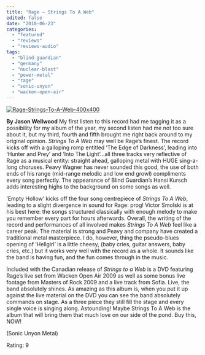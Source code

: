 ```yaml
---
title: "Rage – Strings To A Web"
edited: false
date: "2010-06-23"
categories:
  - "featured"
  - "reviews"
  - "reviews-audio"
tags:
  - "blind-guardian"
  - "germany"
  - "nuclear-blast"
  - "power-metal"
  - "rage"
  - "sonic-unyon"
  - "wacken-open-air"
---
```


[![Rage-Strings-To-A-Web-400x400](http://www.hellbound.ca/wp-content/uploads/2010/06/Rage-Strings-To-A-Web-400x400.jpg "Rage-Strings-To-A-Web-400x400")](http://www.hellbound.ca/wp-content/uploads/2010/06/Rage-Strings-To-A-Web-400x400.jpg)

**By Jason Wellwood** My first listen to this record had me tagging it as a possibility for my album of the year, my second listen had me not too sure about it, but my third, fourth and fifth brought me right back around to my original opinion. _Strings To A Web_ may well be Rage’s finest. The record kicks off with a galloping romp entitled ‘The Edge of Darkness’, leading into ‘Hunter and Prey’ and ‘Into The Light’...all three tracks very reflective of Rage as a musical entity: straight ahead, galloping metal with HUGE sing-a-long choruses. Peavy Wagner has never sounded this good, the use of both ends of his range (mid-range melodic and low end growl) compliments every song perfectly. The appearance of Blind Guardian’s Hansi Kursch adds interesting highs to the background on some songs as well.

‘Empty Hollow’ kicks off the four song centrepiece of _Strings To A Web_, leading to a slight divergence in sound for Rage: prog! Victor Smolski is at his best here: the songs structured classically with enough melody to make you remember every part for hours afterwards. Overall, the writing of the record and performances of all involved makes _Strings To A Web_ feel like a career peak. The material is strong and Peavy and company have created a traditional metal masterpiece. I do, however, thing the pseudo-blues opening of ‘Hellgirl’ is a little cheesy, (baby cries, guitar answers, baby cries, etc.) but it works very well with the record as a whole. It sounds like the band is having fun, and the fun comes through in the music.

Included with the Canadian release of _Strings to a Web_ is a DVD featuring Rage’s live set from Wacken Open Air 2009 as well as some bonus live footage from Masters of Rock 2009 and a live track from Sofia. Live, the band absolutely shines. As amazing as this album is, when you put it up against the live material on the DVD you can see the band absolutely commands on stage. As a three piece they still fill the stage and every single voice is singing along. Astounding! Maybe Strings To A Web is the album that will bring them that much love on our side of the pond. Buy this, NOW!

(Sonic Unyon Metal)

Rating: 9
